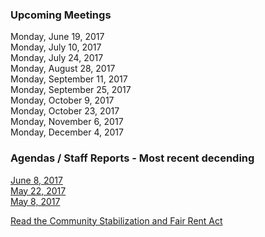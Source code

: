 ### Upcoming Meetings
Monday, June 19, 2017  
Monday, July 10, 2017  
Monday, July 24, 2017  
Monday, August 28, 2017  
Monday, September 11, 2017  
Monday, September 25, 2017  
Monday, October 9, 2017  
Monday, October 23, 2017  
Monday, November 6, 2017  
Monday, December 4, 2017  

### Agendas / Staff Reports - Most recent decending
[June 8, 2017](agenda06082017)  
[May 22, 2017](agenda05222017)  
[May 8, 2017](agenda05082017)  

[Read the Community Stabilization and Fair Rent Act](https://library.municode.com/ca/mountain_view/codes/code_of_ordinances?nodeId=PTITHCH_ARTXVIICOSTFAREAC)

